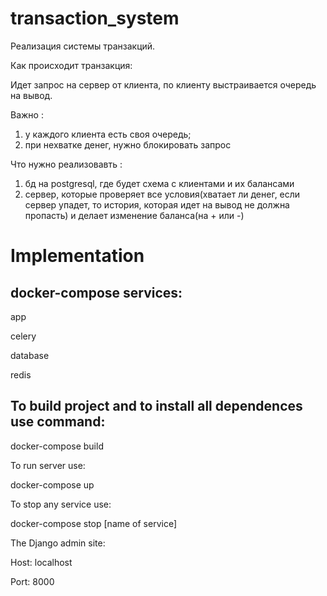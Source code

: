 # transaction_system

Реализация системы транзакций.

Как происходит транзакция:

Идет запрос на сервер от клиента, по клиенту выстраивается очередь на вывод.

Важно :

1) у каждого клиента есть своя очередь; 
2) при нехватке денег, нужно блокировать запрос

Что нужно реализовавть : 
1) бд на postgresql, где будет схема с клиентами и их балансами
2) сервер, которые проверяет все условия(хватает ли денег, если сервер упадет, то история, которая идет на вывод не должна пропасть) и делает изменение баланса(на + или -)

# Implementation

## docker-compose services:

app

celery

database

redis


## To build project and to install all dependences use command:

docker-compose build

To run server use:

docker-compose up

To stop any service use:

docker-compose stop [name of service]

The Django admin site:

Host: localhost

Port: 8000

